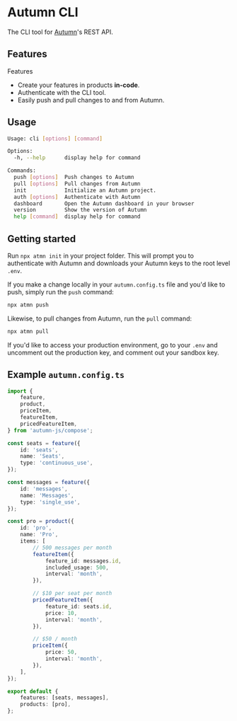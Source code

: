 # Autumn CLI

The CLI tool for [Autumn](https://useautumn.com)'s REST API.

## Features
Features

- Create your features in products **in-code**.
- Authenticate with the CLI tool.
- Easily push and pull changes to and from Autumn.

## Usage

```sh
Usage: cli [options] [command]

Options:
  -h, --help      display help for command

Commands:
  push [options]  Push changes to Autumn
  pull [options]  Pull changes from Autumn
  init            Initialize an Autumn project.
  auth [options]  Authenticate with Autumn
  dashboard       Open the Autumn dashboard in your browser
  version         Show the version of Autumn
  help [command]  display help for command
```

## Getting started
Run `npx atmn init` in your project folder. This will prompt you to authenticate with Autumn and
downloads your Autumn keys to the root level `.env`.

If you make a change locally in your `autumn.config.ts` file and you'd like to push, simply run the `push` command:
```sh
npx atmn push
```

Likewise, to pull changes from Autumn, run the `pull` command:
```sh
npx atmn pull
```

If you'd like to access your production environment, go to your `.env` and uncomment out the
production key, and comment out your sandbox key.

## Example `autumn.config.ts`

```typescript autumn.config.ts
import {
	feature,
	product,
	priceItem,
	featureItem,
	pricedFeatureItem,
} from 'autumn-js/compose';

const seats = feature({
	id: 'seats',
	name: 'Seats',
	type: 'continuous_use',
});

const messages = feature({
	id: 'messages',
	name: 'Messages',
	type: 'single_use',
});

const pro = product({
	id: 'pro',
	name: 'Pro',
	items: [
		// 500 messages per month
		featureItem({
			feature_id: messages.id,
			included_usage: 500,
			interval: 'month',
		}),

		// $10 per seat per month
		pricedFeatureItem({
			feature_id: seats.id,
			price: 10,
			interval: 'month',
		}),

		// $50 / month
		priceItem({
			price: 50,
			interval: 'month',
		}),
	],
});

export default {
	features: [seats, messages],
	products: [pro],
};
```

